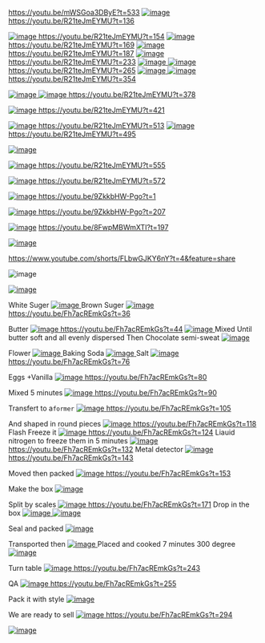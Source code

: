 
https://youtu.be/mWSGoa3DByE?t=533
[![image](https://github.com/user-attachments/assets/6b9cf550-12a2-4f91-8d76-d43ceff6bb80)
](https://youtu.be/R21teJmEYMU?t=136)
https://youtu.be/R21teJmEYMU?t=136

[![image](https://github.com/user-attachments/assets/2b606b23-640f-47a3-933b-5fd267b72085)
](https://youtu.be/R21teJmEYMU?t=154)
https://youtu.be/R21teJmEYMU?t=154
[![image](https://github.com/user-attachments/assets/4033d4e4-7ab6-40de-8e24-0a500e539adc)
](https://youtu.be/R21teJmEYMU?t=169)
https://youtu.be/R21teJmEYMU?t=169
[![image](https://github.com/user-attachments/assets/e7b29311-7251-46ce-86d7-4c102d24844b)
](https://youtu.be/R21teJmEYMU?t=187)
https://youtu.be/R21teJmEYMU?t=187
[![image](https://github.com/user-attachments/assets/5c113b08-7233-422a-a004-bc55c4f39f3c)
](https://youtu.be/R21teJmEYMU?t=233)
https://youtu.be/R21teJmEYMU?t=233
[![image](https://github.com/user-attachments/assets/dee0e757-48a4-4bfe-af16-ec4025c60b9d)
![image](https://github.com/user-attachments/assets/50711955-fde0-4cdc-ab83-80f6ec036b70)
](https://youtu.be/R21teJmEYMU?t=265)
https://youtu.be/R21teJmEYMU?t=265
[![image](https://github.com/user-attachments/assets/fa745f3c-7192-418d-b136-339c700d1512)
![image](https://github.com/user-attachments/assets/71b66dff-df8d-4fd5-a7b2-40ac8e042bc2)
](https://youtu.be/R21teJmEYMU?t=354)
https://youtu.be/R21teJmEYMU?t=354

[![image](https://github.com/user-attachments/assets/84c6044e-5b80-4547-aef0-607149395235)
![image](https://github.com/user-attachments/assets/b907d786-f9ff-45d0-a4d4-1a38eb859d91)
](https://youtu.be/R21teJmEYMU?t=378)
https://youtu.be/R21teJmEYMU?t=378

[![image](https://github.com/user-attachments/assets/d50c16f7-42c3-43cd-af43-3b40f2b015a2)
](https://youtu.be/R21teJmEYMU?t=421)
https://youtu.be/R21teJmEYMU?t=421

[![image](https://github.com/user-attachments/assets/22c3b476-7515-49d6-81ac-ab189abec9ac)
](https://youtu.be/R21teJmEYMU?t=513)
https://youtu.be/R21teJmEYMU?t=513
[![image](https://github.com/user-attachments/assets/b4f141c7-ace1-4e7b-b662-d6b347dc2e14)
](https://youtu.be/R21teJmEYMU?t=495)
https://youtu.be/R21teJmEYMU?t=495

[![image](https://github.com/user-attachments/assets/632525ee-6e98-4257-aba6-74ef2e0e1853)
](https://youtu.be/R21teJmEYMU?t=525)

[![image](https://github.com/user-attachments/assets/e2b5cadc-ef95-46b8-9da8-1eb3c650a11e)
](https://youtu.be/R21teJmEYMU?t=555)
https://youtu.be/R21teJmEYMU?t=555

[![image](https://github.com/user-attachments/assets/90c8d190-e847-49cf-a6f5-5d2d4be7afbe)
](https://youtu.be/R21teJmEYMU?t=572)
https://youtu.be/R21teJmEYMU?t=572

[![image](https://github.com/user-attachments/assets/63992fab-1858-4c7f-babe-185db261835f)
](https://youtu.be/9ZkkbHW-Pgo?t=1)
https://youtu.be/9ZkkbHW-Pgo?t=1

[![image](https://github.com/user-attachments/assets/cce96d68-0174-48a9-bb59-9e56b0989d8e)
](https://youtu.be/9ZkkbHW-Pgo?t=207)
https://youtu.be/9ZkkbHW-Pgo?t=207

[![image](https://github.com/user-attachments/assets/9c2351e3-6f8b-48e0-9907-bc49ebf67608)](https://youtu.be/8FwpMBWmXTI?t=197)
https://youtu.be/8FwpMBWmXTI?t=197


[![image](https://github.com/user-attachments/assets/be8c9771-d0d9-4ddc-bf76-fd1a5319789e)
](https://www.youtube.com/shorts/FLbwGJKY6nY?t=4&feature=share)

https://www.youtube.com/shorts/FLbwGJKY6nY?t=4&feature=share


![image](https://github.com/user-attachments/assets/ca932382-9941-4cd1-961f-b5097675624d)


[![image](https://github.com/user-attachments/assets/bd82a327-3072-4422-a4b1-2cd8672b9873)
](https://www.youtube.com/shorts/CqhZsiNG6WE?t=9&feature=share)

White Suger
[![image](https://github.com/user-attachments/assets/37b1e0d2-db8a-4dd6-aa66-cd2b296621eb)
](https://youtu.be/Fh7acREmkGs?t=36)
Brown Suger
[![image](https://github.com/user-attachments/assets/b98de04b-7165-4356-aba3-f064bc9dd72b)
](https://youtu.be/Fh7acREmkGs?t=36)
https://youtu.be/Fh7acREmkGs?t=36

Butter
[![image](https://github.com/user-attachments/assets/df3af3d1-3a4d-4e84-ab0c-dd3331bb704e)
](https://youtu.be/Fh7acREmkGs?t=44)
https://youtu.be/Fh7acREmkGs?t=44
[![image](https://github.com/user-attachments/assets/dc8ebd30-05ef-4b7c-8fb4-d04946a81ca6)
](https://youtu.be/Fh7acREmkGs?t=56)
Mixed Until butter soft and all evenly dispersed
Then Chocolate semi-sweat
[![image](https://github.com/user-attachments/assets/4481596d-9747-48e4-9c2d-8c63df7496fa)
](https://youtu.be/Fh7acREmkGs?t=61)

Flower
[![image](https://github.com/user-attachments/assets/ee430f99-dbf4-47e4-b1e5-bcf9c4de7813)
](https://youtu.be/Fh7acREmkGs?t=68)
Baking Soda
[![image](https://github.com/user-attachments/assets/7bf27a0a-263d-429b-83a9-c5cff2abcbd5)
](https://youtu.be/Fh7acREmkGs?t=73)
Salt
[![image](https://github.com/user-attachments/assets/dd34958c-8d77-4a68-967d-423602a215a1)](https://youtu.be/Fh7acREmkGs?t=76)
https://youtu.be/Fh7acREmkGs?t=76

Eggs +Vanilla
[![image](https://github.com/user-attachments/assets/0c5eec4e-6a8f-42cb-9a3a-8d1be89e3bd2)
](https://youtu.be/Fh7acREmkGs?t=80)
https://youtu.be/Fh7acREmkGs?t=80

Mixed 5 minutes
[![image](https://github.com/user-attachments/assets/25057c84-d9a3-44ed-9e22-1e7eb85c47f0)
](https://youtu.be/Fh7acREmkGs?t=90)
https://youtu.be/Fh7acREmkGs?t=90

Transfert to a`former`
[![image](https://github.com/user-attachments/assets/5bcad6c4-4776-4900-afab-6ddab02c7f1b)
](https://youtu.be/Fh7acREmkGs?t=105)
https://youtu.be/Fh7acREmkGs?t=105

And shaped in round pieces
[![image](https://github.com/user-attachments/assets/1322e09b-a2d1-4b7b-bb3b-0ced5df68641)
](https://youtu.be/Fh7acREmkGs?t=118)
https://youtu.be/Fh7acREmkGs?t=118
Flash Freeze it
[![image](https://github.com/user-attachments/assets/b3bb63d8-50a2-45aa-8b77-2aefb5644a12)
](https://youtu.be/Fh7acREmkGs?t=124)
https://youtu.be/Fh7acREmkGs?t=124
Liauid nitrogen to freeze them in 5 minutes
[![image](https://github.com/user-attachments/assets/783c07d2-cd90-4447-83a4-a7d3c3e503d7)
](https://youtu.be/Fh7acREmkGs?t=132)
https://youtu.be/Fh7acREmkGs?t=132
Metal detector
[![image](https://github.com/user-attachments/assets/c12935a9-e165-42c0-8a27-17665c333a5c)](https://youtu.be/Fh7acREmkGs?t=143)
https://youtu.be/Fh7acREmkGs?t=143

Moved then packed
[![image](https://github.com/user-attachments/assets/d8e129c8-6c3c-4fa6-9c4b-d92e4ff88a32)
](https://youtu.be/Fh7acREmkGs?t=153)
https://youtu.be/Fh7acREmkGs?t=153

Make the box
[![image](https://github.com/user-attachments/assets/9d323651-8bcd-4b78-8efa-221f25090ed0)
](https://youtu.be/Fh7acREmkGs?t=160)


Split by scales
[![image](https://github.com/user-attachments/assets/390296c9-02bf-4e17-b0ca-fe0d0653e635)
](https://youtu.be/Fh7acREmkGs?t=171)
https://youtu.be/Fh7acREmkGs?t=171
Drop in the box
[![image](https://github.com/user-attachments/assets/3d605d4a-bb9c-491d-aedb-bee850295e59)
![image](https://github.com/user-attachments/assets/10b5080f-facf-477a-9211-fc32238e0f32)
](https://youtu.be/Fh7acREmkGs?t=178)

Seal and packed
[![image](https://github.com/user-attachments/assets/8b77a482-f617-4efd-bf21-6cc9dd0ba257)
](https://youtu.be/Fh7acREmkGs?t=192)

Transported then 
[![image](https://github.com/user-attachments/assets/73c11868-aaa2-46ba-a498-5eca853c0d79)
](https://youtu.be/Fh7acREmkGs?t=213)
Placed and cooked 7 minutes 300 degree
[![image](https://github.com/user-attachments/assets/d26bbe84-00ad-4c1d-8df9-7195aa9c88ce)
](https://youtu.be/Fh7acREmkGs?t=227)

Turn table
[![image](https://github.com/user-attachments/assets/aa5ec583-bee7-4c17-bf48-7f02c896c1fc)
](https://youtu.be/Fh7acREmkGs?t=243)
https://youtu.be/Fh7acREmkGs?t=243

QA
[![image](https://github.com/user-attachments/assets/b9464b24-ad72-4a69-a5d9-c7235a094f83)
](https://youtu.be/Fh7acREmkGs?t=255)
https://youtu.be/Fh7acREmkGs?t=255

Pack it with style
[![image](https://github.com/user-attachments/assets/6056507b-c36a-411c-8f37-585b2762b604)
](https://youtu.be/Fh7acREmkGs?t=276)

We are ready to sell
[![image](https://github.com/user-attachments/assets/ebe012e4-30af-4dfb-8021-d2832480ca1c)
](https://youtu.be/Fh7acREmkGs?t=294)
https://youtu.be/Fh7acREmkGs?t=294



[![image](https://github.com/user-attachments/assets/65b42777-5009-4005-b310-35b041bac14b)](https://youtu.be/yWUI5R65-ow?t=30)



